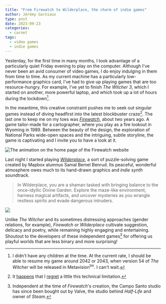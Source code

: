 ```yaml
---
title: "From Firewatch to Wilderplace, the charm of indie games"
author: Jérémy Garniaux
type: post
date: 2023-09-23
categories:
  - carnet
tags:
  - video games
  - indie games
---
```


Yesterday, for the first time in many months, I took advantage of a particularly quiet Friday evening to play on the computer. Although I've never been an avid consumer of video games, I do enjoy indulging in them from time to time. As my current machine has a particularly low-performance graphics card, I've had to give up playing games that are too resource-hungry. For example, I've yet to finish _The Witcher 3_, which I started on another, more powerful laptop, and which took up a lot of hours during the lockdown[^daron].

In the meantime, this creative constraint pushes me to seek out singular games instead of diving headfirst into the latest blockbuster craze[^zelda]. The last one to keep me on my toes was [_Firewatch_](https://www.firewatchgame.com/), about two years ago. A game tailor-made for a cartographer, where you play as a fire lookout in Wyoming in 1989. Between the beauty of the design, the exploration of National Parks wide-open spaces and the intriguing, subtle storyline, the game is captivating and I invite you to have a look at it.

![The animation on the home page of the Firewatch website](albums/carnet/indiegames/firewatch.gif)

Last night I started playing [_Wilderplace_](https://wilderplace.place/), a sort of puzzle-solving game created by Mapbox alumnus Samal Bemel Benrud. Its peaceful, wonderful atmosphere owes much to its hand-drawn graphics and _indie synth_ soundtrack.

> In Wilderplace, you are a shaman tasked with bringing balance to the once-idyllic Divine Garden. Explore the maze-like environment, harness magical artifacts, and uncover mysteries as you wrangle restless spirits and evade dangerous intruders.

![](albums/carnet/indiegames/wilderplace1.png)

Unlike _The Witcher_ and its sometimes distressing approaches (gender relations, for example), _Firewatch_ or _Wilderplace_ cultivate suggestion, delicacy and poetry, while remaining highly engaging and entertaining. Shoutout to the developers of these independent games[^valve] for offering us playful worlds that are less binary and more surprising!

[^daron]: I didn't have any children at the time. At the current rate, I should be able to resume my game around 2042 or 2043, when version 54 of _The Witcher_ will be released in Metavision<sup>tm</sup>. I can't wait.

[^zelda]: It [happens](https://fr.wikipedia.org/wiki/The_Legend_of_Zelda:_Tears_of_the_Kingdom) that I [regret](https://fr.wikipedia.org/wiki/Elden_Ring) a little this technical limitation.

[^valve]: Independent at the time of _Firewatch_'s creation, the Campo Santo studio has since been bought out by Valve, the studio behind _Half-Life_ and owner of _Steam_.